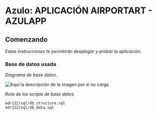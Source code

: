 # Azulo: APLICACIÓN AIRPORTART - AZULAPP
## Comenzando
_Estas instrucciones te permitirán desplegar y probar la aplicación._

### Base de datos usada
_Diagrama de base datos._

![Aquí la descripción de la imagen por si no carga](https://raw.githubusercontent.com/edr122/azulo-eval/role/fullstack/senior/edr122/sql/Diagrama_BD_Airportart.JPG)

_Ruta de los scripts de base datos._

```
edr122/sql/db_structure.sql
edr122/sql/db_data.sql
```